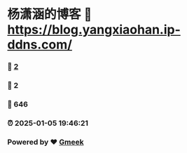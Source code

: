 # 杨潇涵的博客 :link: https://blog.yangxiaohan.ip-ddns.com/ 
### :page_facing_up: [2](https://blog.yangxiaohan.ip-ddns.com//tag.html) 
### :speech_balloon: 2 
### :hibiscus: 646 
### :alarm_clock: 2025-01-05 19:46:21 
### Powered by :heart: [Gmeek](https://github.com/Meekdai/Gmeek)
